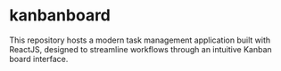 # kanbanboard
This repository hosts a modern task management application built with ReactJS, designed to streamline workflows through an intuitive Kanban board interface. 
